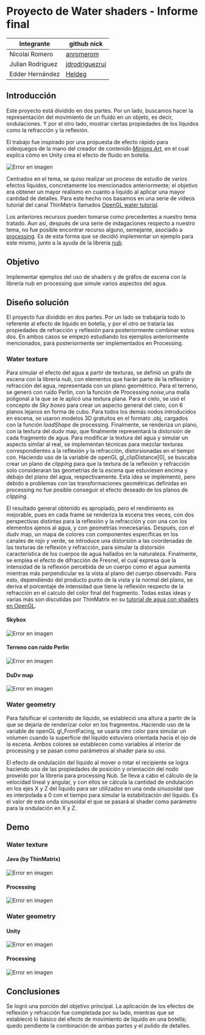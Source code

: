 # Proyecto de Water shaders - Informe final
|       Integrante      |                 github nick                   |
|-----------------------|-----------------------------------------------|
| Nicolai Romero         | [anromerom](https://github.com/anromerom) |
| Julian Rodriguez      | [jdrodriguezrui](https://github.com/jdrodriguezrui)       |
| Edder Hernández      | [Heldeg](https://github.com/Heldeg)       |
## Introducción
Este proyecto está dividido en dos partes. Por un lado, buscamos hacer la representación del movimiento de un fluido en un objeto, es decir, ondulaciones. Y por el otro lado, mostrar ciertas propiedades de los líquidos como la refracción y la reflexión.

El trabajo fue inspirado por una propuesta de efecto rápido para videojuegos de la mano del creador de contenido [*Minions Art*](https://www.patreon.com/posts/18245226), en el cual explica cómo en Unity crea el efecto de fluido en botella.

![Error en imagen](./resources/0.gif)

Centrados en el tema, se quiso realizar un proceso de estudio de varios efectos líquidos, concretamente los mencionados anteriormente; el objetivo era obtener un mayor realismo en cuanto a liquido al aplicar una mayor cantidad de detalles. Para este hecho nos basamos en una serie de videos tutorial del canal ThinMatrix llamados [OpenGL water tutorial](https://www.youtube.com/watch?v=HusvGeEDU_U).

Los anteriores recursos pueden tomarse como precedentes a nuestro tema tratado. Aun así, después de una serie de indagaciones respecto a nuestro tema, no fue posible encontrar recurso alguno, semejante, asociado a [processing](https://processing.org/). Es de esta forma que se decidió implementar un ejemplo para este mismo, junto a la ayuda de la librería [nub](https://github.com/VisualComputing/nub#interactivity). 
## Objetivo
Implementar ejemplos del uso de shaders y de gráfos de escena con la librería nub en processing que simule varios aspectos del agua.
## Diseño solución
El proyecto fue dividido en dos partes. Por un lado se trabajaría todo lo referente al efecto de liquido en botella, y por el otro se trataría las propiedades de refracción y reflexión para posteriormente combinar estos dos. En ambos casos se empezó estudiando los ejemplos anteriormente mencionados, para posteriormente ser implementados en Processing.
### Water texture
Para simular el efecto del agua a partir de texturas, se definió un gráfo de escena con la librería *nub*, con elementos que harán parte de la reflexión y refracción del agua, representada con un plano geométrico. Para el terreno, se generó con ruido Perlin, con la función de Processing *noise*,una malla poligonal a la que se le aplicó una textura plana. Para el cielo, se usó el concepto de *Sky boxes* para crear un aspecto general del cielo, con 6 planos lejanos en forma de cubo. Para todos los demás nodos introducidos en escena, se usaron modelos 3D gratuitos en el formato .obj, cargados con la función *loadShape* de processing. Finalmente, se renderiza un plano, con la textura del dudv map, que finalmente representará la distorsión de cada fragmento de agua. Para modificar la textura del agua y simular un aspecto similar al real, se implementan técnicas para mezclar texturas correspondientes a la reflexión y la refracción, distorsionadas en el tiempo con. Haciendo uso de la variable de openGL gl_clipDistance[0], se buscaba crear un plano de *clipping* para que la textura de la reflexión y refracción solo consideraran las geometrías de la escena que estuviesen encima y debajo del plano del agua, respectivamente. Esta idea se implementó, pero debido a problemas con las transformaciones geométricas definidas en processing no fue posible conseguir el efecto deseado de los planos de *clipping*. 

El resultado general obtenido es apropiado, pero el rendimiento es mejorable, pues en cada frame se renderiza la escena tres veces, con dos perspectivas distintas para la reflexión y la refracción y con una con los elementos ajenos al agua, y con geometrías innecesarias. Después, con el dudv map, un mapa de colores con componentes específicas en los canales de rojo y verde, se introduce una distorsión a las coordenadas de las texturas de reflexión y refracción, para simular la distorsión característica de los cuerpos de agua hallados en la naturaleza. Finalmente, se emplea el efecto de difracción de Fresnel, el cual expresa que la intensidad de la reflexión percebida de un cuerpo como el agua aumenta mientras más perpendicular es la vista al plano del cuerpo observado. Para esto, dependiendo del producto punto de la vista y la normal del plano, se deriva el porcentaje de intensidad que tiene la reflexión respecto de la refracción en el calculo del color final del fragmento. Todas estas ideas y varias más son discutidas por ThinMatrix en su [tutorial de agua con shaders en OpenGL](https://www.youtube.com/watch?v=HusvGeEDU_U).
#### Skybox
![Error en imagen](./resources/skybox.png)
#### Terreno con ruido Perlin
![Error en imagen](./resources/terrain.png)
#### DuDv map
![Error en imagen](./resources/dudv.png)


### Water geometry
Para falsificar el contenido de líquido, se estableció una altura a partir de la que se dejaría de renderizar color en los fragmentos. Haciendo uso de la variable de openGL gl_FrontFacing, se usaría otro color para simular un volumen cuando la superficie del líquido estuviera orientada hacia el ojo de la escena. Ambos colores se establecen como variables al interior de processing y se pasan como parámetros al shader para su uso.

El efecto de ondulación del líquido al mover o rotar el recipiente se logra haciendo uso de las propiedades de posición y orientación del nodo proveído por la librería para processing Nub. Se lleva a cabo el cálculo de la velocidad lineal y angular, y con ellos se cálcula la cantidad de ondulación en los ejes X y Z del líquido para ser utilizados en una onda sinusoidal que es interpolada a 0 con el tiempo para simular la estabilización del líquido. Es el valor de esta onda sinusoidal el que se pasará al shader como parámetro para la ondulación en X y Z.
## Demo
### Water texture
#### Java (by ThinMatrix)
![Error en imagen](./resources/6.gif)
#### Processing
![Error en imagen](./resources/5.gif)
### Water geometry
#### Unity
![Error en imagen](./resources/3.gif)
#### Processing
![Error en imagen](./resources/4.gif)
## Conclusiones
Se logró una porción del objetivo principal. La aplicación de los efectos de reflexión y refracción fue completada por su lado, mientras que se estableció lo básico del efecto de movimiento de liquido en una botella; quedo pendiente la combinación de ambas partes y el pulido de detalles.

